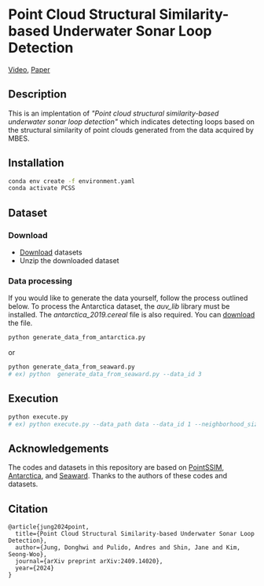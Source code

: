 # Point Cloud Structural Similarity-based Underwater Sonar Loop Detection
[Video](https://youtu.be/F8Zh1s3K5B0?si=FK9frEYHT4N8JNNN), [Paper](https://arxiv.org/pdf/2409.14020)

## Description
This is an implentation of *"Point cloud structural similarity-based underwater sonar loop detection"* which indicates detecting loops based on the structural similarity of point clouds generated from the data acquired by MBES.

## Installation
```bash
conda env create -f environment.yaml
conda activate PCSS
```

## Dataset
### Download
- [Download](https://drive.google.com/drive/folders/1MV_GaNRxmcbjUQT7r6kNH1NtUX6jMK07?usp=sharing) datasets
- Unzip the downloaded dataset
### Data processing
If you would like to generate the data yourself, follow the process outlined below.
To process the Antarctica dataset, the *auv_lib* library must be installed. The *antarctica_2019.cereal* file is also required. You can [download](https://drive.google.com/drive/folders/1UWxJw6cNCvzowqWpzo5eSEUT_0734tsG) the file.
```bash
python generate_data_from_antarctica.py
```
or
```bash
python generate_data_from_seaward.py
# ex) python  generate_data_from_seaward.py --data_id 3
```

## Execution
```bash
python execute.py
# ex) python execute.py --data_path data --data_id 1 --neighborhood_size 100 --score_threshold 2.95
```

## Acknowledgements
The codes and datasets in this repository are based on [PointSSIM](https://github.com/mmspg/pointssim), [Antarctica](https://github.com/tjr16/bathy_nn_learning), and [Seaward](https://seaward.science/data/pos/). Thanks to the authors of these codes and datasets.

## Citation
```
@article{jung2024point,
  title={Point Cloud Structural Similarity-based Underwater Sonar Loop Detection},
  author={Jung, Donghwi and Pulido, Andres and Shin, Jane and Kim, Seong-Woo},
  journal={arXiv preprint arXiv:2409.14020},
  year={2024}
}
```
